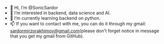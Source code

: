 - 👋 Hi, I’m @SonicSardor
- 👀 I’m interested in backend, data science and AI.
- 🌱 I’m currently learning backend on python.
- 📫 If you want to contact with me, you can do it through my gmail: sardormirzorakhimov@gmail.com(please don't forget notice in message that you get my gmail from GitHub).
